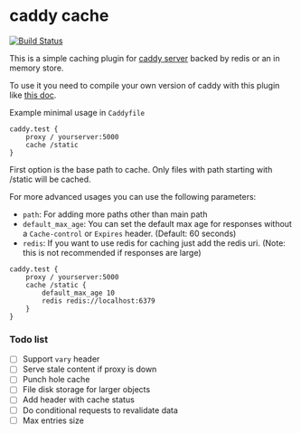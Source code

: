 # caddy cache

[![Build Status](https://travis-ci.org/nicolasazrak/caddy-cache.svg?branch=master)](https://travis-ci.org/nicolasazrak/caddy-cache)


This is a simple caching plugin for [caddy server](https://caddyserver.com/) backed by redis or an in memory store.

To use it you need to compile your own version of caddy with this plugin like [this doc](https://github.com/mholt/caddy/wiki/Writing-a-Plugin:-Directives). 
 
Example minimal usage in `Caddyfile`

```
caddy.test {
    proxy / yourserver:5000
    cache /static
}
```

First option is the base path to cache. Only files with path starting with /static will be cached.

For more advanced usages you can use the following parameters: 

- `path`: For adding more paths other than main path
- `default_max_age`: You can set the default max age for responses without a `Cache-control` or `Expires` header. (Default: 60 seconds)
- `redis`: If you want to use redis for caching just add the redis uri. (Note: this is not recommended if responses are large)

```
caddy.test {
    proxy / yourserver:5000
    cache /static {
        default_max_age 10
        redis redis://localhost:6379
    }
}
```

### Todo list

- [ ] Support `vary` header
- [ ] Serve stale content if proxy is down
- [ ] Punch hole cache
- [ ] File disk storage for larger objects
- [ ] Add header with cache status
- [ ] Do conditional requests to revalidate data
- [ ] Max entries size